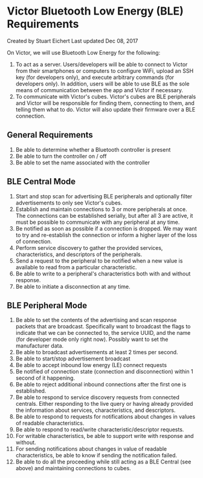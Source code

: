 # Victor Bluetooth Low Energy (BLE) Requirements
Created by Stuart Eichert Last updated Dec 08, 2017

On Victor, we will use Bluetooth Low Energy for the following:

1. To act as a server. Users/developers will be able to connect to Victor from their smartphones or computers to configure WiFi, upload an SSH key (for developers only), and execute arbitrary commands (for developers only).  In addition, users will be able to use BLE as the sole means of communication between the app and Victor if necessary.
2. To communicate with Victor's cubes. Victor's cubes are BLE peripherals and Victor will be responsible for finding them, connecting to them, and telling them what to do. Victor will also update their firmware over a BLE connection.

## General Requirements
1. Be able to determine whether a Bluetooth controller is present
2. Be able to turn the controller on / off
3. Be able to set the name associated with the controller 

## BLE Central Mode
1. Start and stop scan for advertising BLE peripherals and optionally filter advertisements to only see Victor's cubes.
2. Establish and maintain connections to 3 or more peripherals at once. The connections can be established serially, but after all 3 are active, it must be possible to communicate with any peripheral at any time.
3. Be notified as soon as possible if a connection is dropped. We may want to try and re-establish the connection or inform a higher layer of the loss of connection.
4. Perform service discovery to gather the provided services, characteristics, and descriptors of the peripherals.
5. Send a request to the peripheral to be notified when a new value is available to read from a particular characteristic.
6. Be able to write to a peripheral's characteristics both with and without response.
7. Be able to initiate a disconnection at any time.

## BLE Peripheral Mode
1. Be able to set the contents of the advertising and scan response packets that are broadcast. Specifically want to broadcast the flags to indicate that we can be connected to, the service UUID, and the name (for developer mode only right now). Possibly want to set the manufacturer data.
2. Be able to broadcast advertisements at least 2 times per second.
3. Be able to start/stop advertisement broadcast
4. Be able to accept inbound low energy (LE) connect requests
5. Be notified of connection state (connection and disconnection) within 1 second of it happening.
6. Be able to reject additional inbound connections after the first one is established.
7. Be able to respond to service discovery requests from connected centrals. Either responding to the live query or having already provided the information about services, characteristics, and descriptors.
8. Be able to respond to requests for notifications about changes in values of readable characteristics.
9. Be able to respond to read/write characteristic/descriptor requests.
10. For writable characteristics, be able to support write with response and without.
11. For sending notifications about changes in value of readable characteristics, be able to know if sending the notification failed.
12. Be able to do all the proceeding while still acting as a BLE Central (see above) and maintaining connections to cubes.